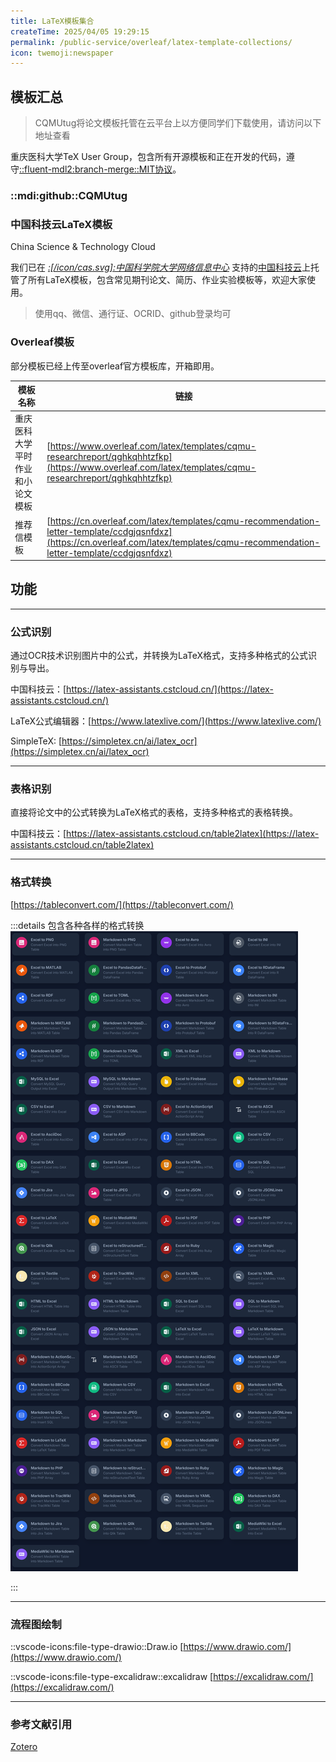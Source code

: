 ```yaml
---
title: LaTeX模板集合
createTime: 2025/04/05 19:29:15
permalink: /public-service/overleaf/latex-template-collections/
icon: twemoji:newspaper
---
```


## 模板汇总

> CQMUtug将论文模板托管在云平台上以方便同学们下载使用，请访问以下地址查看

重庆医科大学TeX User Group，包含所有开源模板和正在开发的代码，遵守[::fluent-mdl2:branch-merge::MIT协议](https://opensource.org/license/mit)。

### ::mdi:github::CQMUtug

<CardGrid>
<RepoCard repo="CQMUtug/CQMUThesis"></RepoCard>
<RepoCard repo="CQMUtug/CQMU_Exp-Homework_template"></RepoCard>
<RepoCard repo="CQMUtug/recommendation-letter"></RepoCard>

</CardGrid>

### 中国科技云LaTeX模板

<LinkCard icon="/icon/cas.svg" href="https://template-sharelatex.cstcloud.cn/" title="中国科技云LaTeX模板共享" >China
Science & Technology Cloud</LinkCard>

我们已在 *[:[/icon/cas.svg]:中国科学院大学网络信息中心](https://cnic.cas.cn/)*
支持的[中国科技云](https://www.cstcloud.cn/)上托管了所有LaTeX模板，包含常见期刊论文、简历、作业实验模板等，欢迎大家使用。

> 使用qq、微信、通行证、OCRID、github登录均可

### Overleaf模板

部分模板已经上传至overleaf官方模板库，开箱即用。

| 模板名称             | 链接                                                                                                                                                                                   |
|------------------|--------------------------------------------------------------------------------------------------------------------------------------------------------------------------------------|
| 重庆医科大学平时作业和小论文模板 | [https://www.overleaf.com/latex/templates/cqmu-researchreport/qghkqhhtzfkp](https://www.overleaf.com/latex/templates/cqmu-researchreport/qghkqhhtzfkp)                               |
| 推荐信模板            | [https://cn.overleaf.com/latex/templates/cqmu-recommendation-letter-template/ccdgjqsnfdxz](https://cn.overleaf.com/latex/templates/cqmu-recommendation-letter-template/ccdgjqsnfdxz) |

## 功能

---

### 公式识别

通过OCR技术识别图片中的公式，并转换为LaTeX格式，支持多种格式的公式识别与导出。

中国科技云：[https://latex-assistants.cstcloud.cn/](https://latex-assistants.cstcloud.cn/)

LaTeX公式编辑器：[https://www.latexlive.com/](https://www.latexlive.com/)

SimpleTeX: [https://simpletex.cn/ai/latex_ocr](https://simpletex.cn/ai/latex_ocr)


---

### 表格识别

直接将论文中的公式转换为LaTeX格式的表格，支持多种格式的表格转换。

中国科技云：[https://latex-assistants.cstcloud.cn/table2latex](https://latex-assistants.cstcloud.cn/table2latex)

---

### 格式转换

[https://tableconvert.com/](https://tableconvert.com/)

:::details 包含各种各样的格式转换
![2025-04-06_19-15-48.png](../../../.vuepress/public/src/2025-04-06_19-15-48.png)

:::

---

### 流程图绘制

::vscode-icons:file-type-drawio::Draw.io [https://www.drawio.com/](https://www.drawio.com/)

::vscode-icons:file-type-excalidraw::excalidraw [https://excalidraw.com/](https://excalidraw.com/)

---

### 参考文献引用

[Zotero]() 
